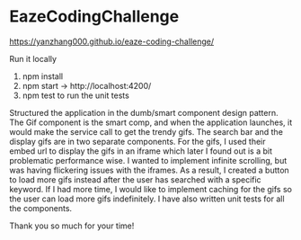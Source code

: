 # EazeCodingChallenge

https://yanzhang000.github.io/eaze-coding-challenge/

Run it locally
1) npm install
2) npm start -> http://localhost:4200/
3) npm test to run the unit tests

Structured the application in the dumb/smart component design pattern. The Gif component is the smart comp, and when the 
application launches, it would make the service call to get the trendy gifs. The search bar and the display gifs are in two 
separate components. For the gifs, I used their embed url to display the gifs in an iframe which later I found out is a bit 
problematic performance wise. I wanted to implement infinite scrolling, but was having flickering issues with the iframes.
As a result, I created a button to load more gifs instead after the user has searched with a specific keyword. 
If I had more time, I would like to implement caching for the gifs so the user can load more gifs indefinitely. 
I have also written unit tests for all the components.
 
Thank you so much for your time!  
